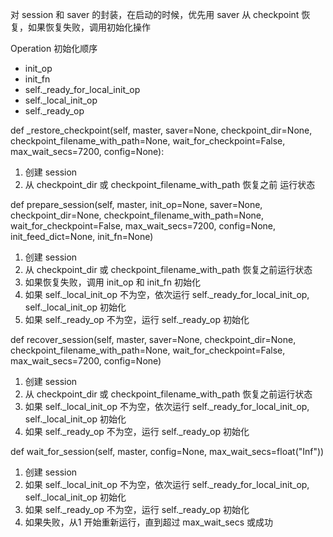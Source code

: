 
对  session 和  saver 的封装，在启动的时候，优先用 saver 从 checkpoint
恢复，如果恢复失败，调用初始化操作

Operation 初始化顺序

* init_op
* init_fn
* self._ready_for_local_init_op
* self._local_init_op
* self._ready_op


def \_restore_checkpoint(self, master, saver=None,
    checkpoint_dir=None, checkpoint_filename_with_path=None,
    wait_for_checkpoint=False,
    max_wait_secs=7200,
    config=None):

1. 创建 session
2. 从 checkpoint_dir 或  checkpoint_filename_with_path 恢复之前
运行状态

def prepare_session(self, master, init_op=None, saver=None,
        checkpoint_dir=None,
        checkpoint_filename_with_path=None,
        wait_for_checkpoint=False,
        max_wait_secs=7200,
        config=None,
        init_feed_dict=None,
        init_fn=None)

1. 创建 session
2. 从 checkpoint_dir 或 checkpoint_filename_with_path 恢复之前运行状态
3. 如果恢复失败，调用 init_op 和 init_fn 初始化
4. 如果 self._local_init_op 不为空，依次运行 self._ready_for_local_init_op, self._local_init_op 初始化
5. 如果 self._ready_op 不为空，运行 self._ready_op 初始化

def recover_session(self, master, saver=None,
        checkpoint_dir=None,
        checkpoint_filename_with_path=None,
        wait_for_checkpoint=False,
        max_wait_secs=7200,
        config=None)

1. 创建 session
2. 从 checkpoint_dir 或  checkpoint_filename_with_path 恢复之前运行状态
3. 如果 self._local_init_op 不为空，依次运行 self._ready_for_local_init_op, self._local_init_op 初始化
4. 如果 self._ready_op 不为空，运行 self._ready_op 初始化

def wait_for_session(self, master, config=None, max_wait_secs=float("Inf"))

1. 创建 session
2. 如果 self._local_init_op 不为空，依次运行 self._ready_for_local_init_op, self._local_init_op 初始化
3. 如果 self._ready_op 不为空，运行 self._ready_op 初始化
4. 如果失败，从1 开始重新运行，直到超过  max_wait_secs 或成功
